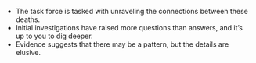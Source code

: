 
* The task force is tasked with unraveling the connections between these deaths.
* Initial investigations have raised more questions than answers, and it’s up to you to dig deeper.
* Evidence suggests that there may be a pattern, but the details are elusive.



